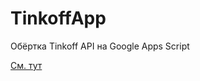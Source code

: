 TinkoffApp
========

Обёртка Tinkoff API на Google Apps Script

[См. тут](https://github.com/pamnard/Tinkoff-REST-API-via-Google-Apps-Script)